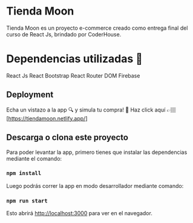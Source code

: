 # Tienda Moon 

Tienda Moon es un proyecto e-commerce creado como entrega final del curso de React Js, brindado por CoderHouse.

# Dependencias utilizadas 🔧
React Js
React Bootstrap 
React Router DOM
Firebase 

## Deployment 
Echa un vistazo a la app 🔍 y simula tu compra! 👗
Haz click aquí 👉🏽[https://tiendamoon.netlify.app/] 


## Descarga o clona este proyecto
Para poder levantar la app, primero tienes que instalar las dependencias mediante el comando:
### `npm install` 

Luego podrás correr la app en modo desarrollador mediante comando:
### `npm run start`
Esto abrirá [http://localhost:3000](http://localhost:3000) para ver en el navegador.